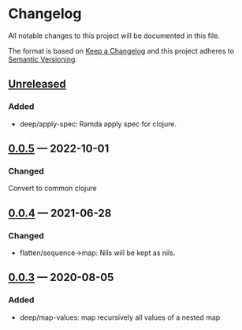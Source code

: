 # Changelog

All notable changes to this project will be documented in this file.

The format is based on [Keep a Changelog](http://keepachangelog.com)
and this project adheres to [Semantic Versioning](http://semver.org/spec/v2.0.0.html).


## [Unreleased]
### Added
- deep/apply-spec: Ramda apply spec for clojure.

## [0.0.5] — 2022-10-01
### Changed
Convert to common clojure

## [0.0.4] — 2021-06-28
### Changed
- flatten/sequence->map: Nils will be kept as nils.

## [0.0.3] — 2020-08-05
### Added
- deep/map-values: map recursively all values of a nested map

[0.0.3]: https://github.com/hkorpi/flathead/compare/0.0.0...0.0.3
[0.0.4]: https://github.com/hkorpi/flathead/compare/0.0.3...0.0.4
[0.0.5]: https://github.com/hkorpi/flathead/compare/0.0.4...0.0.5
[Unreleased]: https://github.com/hkorpi/flathead/compare/0.0.5...HEAD
